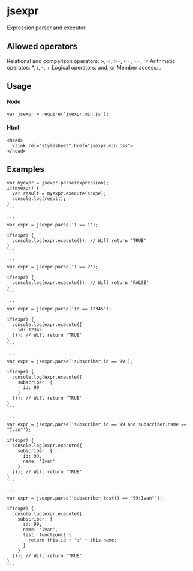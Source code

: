 # jsexpr

Expression parser and executor.

## Allowed operators
  Relational and comparison operators: >, <, >=, <=, ==, !=
  Arithmetic operatos: *, /, -, +
  Logical operators: and, or
  Member access: .
  
## Usage
#### Node
```
var jsexpr = require('jsexpr.min.js');
```
#### Html
```
<head>
  <link rel="stylesheet" href="jsexpr.min.css">
</head>
```

## Examples

````
var myexpr = jsexpr.parse(expression);
if(myexpr) {
  var result = myexpr.execute(scope);
  console.log(result);
}
```

```
var expr = jsexpr.parse('1 == 1');

if(expr) {
  console.log(expr.execute()); // Will return 'TRUE'
}
```

```
var expr = jsexpr.parse('1 == 2');

if(expr) {
  console.log(expr.execute()); // Will return 'FALSE'
}
```

```
var expr = jsexpr.parse('id == 12345');

if(expr) {
  console.log(expr.execute({
    id: 12345
  })); // Will return 'TRUE'
}
```

```
var expr = jsexpr.parse('subscriber.id == 99');

if(expr) {
  console.log(expr.execute({
    subscriber: {
      id: 99
    }
  })); // Will return 'TRUE'
}
```

```
var expr = jsexpr.parse('subscriber.id == 99 and subscriber.name == "Ivan"');

if(expr) {
  console.log(expr.execute({
    subscriber: {
      id: 99,
      name: 'Ivan'
    }
  })); // Will return 'TRUE'
}
```

```
var expr = jsexpr.parse('subscriber.test() == "99:Ivan"');

if(expr) {
  console.log(expr.execute({
    subscriber: {
      id: 99,
      name: 'Ivan',
      test: function() {
        return this.id + ':' + this.name;
      }
    }
  })); // Will return 'TRUE'
}
```
